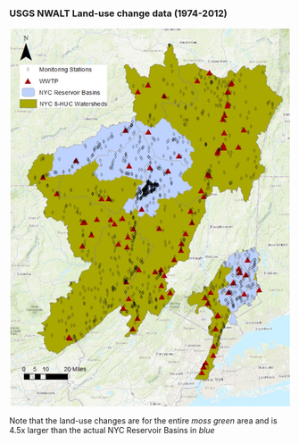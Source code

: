 ### USGS NWALT Land-use change data (1974-2012)

![Map of Study Area](https://github.com/showandgo/NYC-Watershed-Thesis/blob/master/Land%20Use/Study%20Area%20Map.JPG)

Note that the land-use changes are for the entire *moss green* area and is 4.5x larger than the actual NYC Reservoir Basins in *blue*

